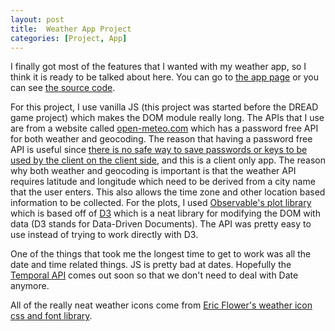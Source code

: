 ```yaml
---
layout: post
title:  Weather App Project
categories: [Project, App]
---
```


I finally got most of the features that I wanted with my weather app, so I think it is ready to be talked about here. You can go to [the app page](zachstrout.com/weather-app) or you can see [the source code](https://github.com/RTnhN/weather-app).

For this project, I use vanilla JS (this project was started before the DREAD game project) which makes the DOM module really long. The APIs that I use are from a website called [open-meteo.com](open-meteo.com) which has a password free API for both weather and geocoding. The reason that having a password free API is useful since [there is no safe way to save passwords or keys to be used by the client on the client side](https://stackoverflow.com/a/47198936/11351671), and this is a client only app. The reason why both weather and geocoding is important is that the weather API requires latitude and longitude which need to be derived from a city name that the user enters. This also allows the time zone and other location based information to be collected. For the plots, I used [Observable's plot library](https://observablehq.com/plot) which is based off of [D3](https://d3js.org/) which is a neat library for modifying the DOM with data (D3 stands for Data-Driven Documents). The API was pretty easy to use instead of trying to work directly with D3.

One of the things that took me the longest time to get to work was all the date and time related things. JS is pretty bad at dates. Hopefully the [Temporal API](https://tc39.es/proposal-temporal/docs/) comes out soon so that we don't need to deal with Date anymore.

All of the really neat weather icons come from [Eric Flower's weather icon css and font library](https://erikflowers.github.io/weather-icons/). 

